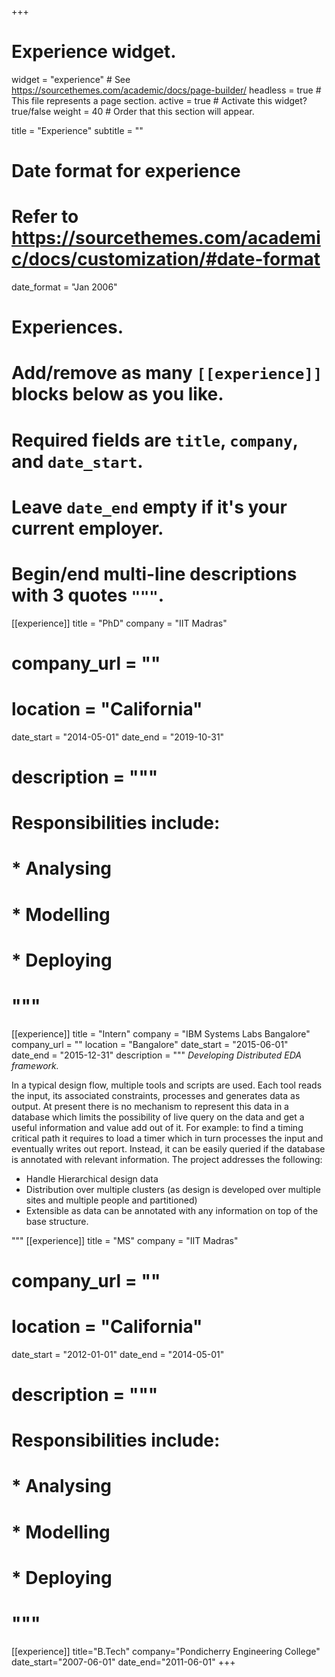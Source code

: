 +++
# Experience widget.
widget = "experience"  # See https://sourcethemes.com/academic/docs/page-builder/
headless = true  # This file represents a page section.
active = true  # Activate this widget? true/false
weight = 40  # Order that this section will appear.

title = "Experience"
subtitle = ""

# Date format for experience
#   Refer to https://sourcethemes.com/academic/docs/customization/#date-format
date_format = "Jan 2006"

# Experiences.
#   Add/remove as many `[[experience]]` blocks below as you like.
#   Required fields are `title`, `company`, and `date_start`.
#   Leave `date_end` empty if it's your current employer.
#   Begin/end multi-line descriptions with 3 quotes `"""`.
[[experience]]
  title = "PhD"
  company = "IIT Madras"
#  company_url = ""
#  location = "California"
  date_start = "2014-05-01"
  date_end = "2019-10-31"
  #  description = """
#  Responsibilities include:
  
#  * Analysing
#  * Modelling
#  * Deploying
#  """

[[experience]]
  title = "Intern"
  company = "IBM Systems Labs Bangalore"
  company_url = ""
  location = "Bangalore"
  date_start = "2015-06-01"
  date_end = "2015-12-31"
  description = """ *Developing Distributed EDA framework.*

In a typical design flow, multiple tools and scripts are used. Each tool reads the input, its associated constraints, processes and generates data as output. At present there is no mechanism to represent this data in a database which limits the possibility of live query on the data and get a useful information and value add out of it. For example: to find a timing critical path it requires to load a timer which in turn processes the input and eventually writes out report. Instead, it can be easily queried if the database is annotated with relevant information. The project addresses the following:

 * Handle Hierarchical design data
 * Distribution over multiple clusters (as design is developed over multiple sites and multiple people and partitioned) 
 * Extensible as data can be annotated with any information on top of the base structure.

"""
[[experience]]
  title = "MS"
  company = "IIT Madras"
#  company_url = ""
#  location = "California"
  date_start = "2012-01-01"
  date_end = "2014-05-01"
#  description = """
#  Responsibilities include:
  
#  * Analysing
#  * Modelling
#  * Deploying
#  """

[[experience]]
title="B.Tech"
company="Pondicherry Engineering College"
date_start="2007-06-01"
date_end="2011-06-01"
+++
